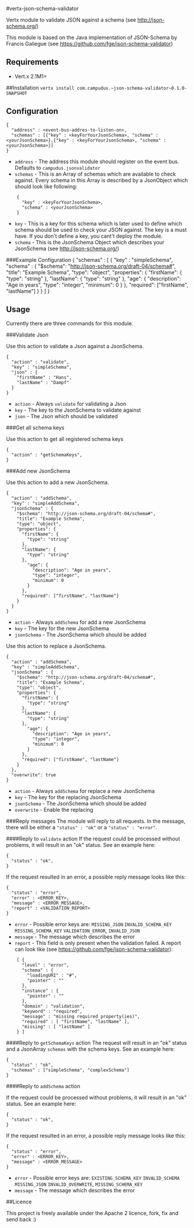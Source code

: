 #vertx-json-schema-validator

Vertx module to validate JSON against a schema (see http://json-schema.org/)

This module is based on the Java implementation of JSON-Schema by Francis Galiegue (see https://github.com/fge/json-schema-validator)

## Requirements
* Vert.x 2.1M1+

##Installation
`vertx install com.campudus.~json-schema-validator~0.1.0-SNAPSHOT`

## Configuration

    {
      "address" : <event-bus-addres-to-listen-on>,
      "schemas" : [{"key" : <keyForYourJsonSchema>, "schema" : <yourJsonSchema>},{"key" : <keyForYourJsonSchema>, "schema" : <yourJsonSchema>}]
    }

* `address` - The address this module should register on the event bus. Defaults to `campudus.jsonvalidator`
* `schemas` - This is an Array of schemas which are available to check against. Every schema in this Array is described by a JsonObject which should look like following:

```
    {
      "key" : <keyForYourJsonSchema>,
      "schema" : <yourJsonSchema>
    }
```

* `key` - This is a key for this schema which is later used to define which schema should be used to check your JSON against. The key is a must have. If you don't define a key, you cant't deploy the module.
* `schema` - This is the JsonSchema Object which describes your JsonSchema (see http://json-schema.org/)

###Example Configuration
    {
      "schemas" : [
        {
          "key" : "simpleSchema",
          "schema" : {
            "$schema": "http://json-schema.org/draft-04/schema#",
            "title": "Example Schema",
            "type": "object",
            "properties": {
              "firstName": {
                "type": "string"
              },
              "lastName": {
                "type": "string"
              },
              "age": {
                "description": "Age in years",
                "type": "integer",
                "minimum": 0
              }
            },
            "required": ["firstName", "lastName"]
          }
        }
      ]
    }

## Usage
Currently there are three commands for this module.

###Validate Json

Use this action to validate a Json against a JsonSchema.

    {
      "action" : "validate",
      "key" : "simpleSchema",
      "json" : {
        "firstName" : "Hans",
        "lastName" : "Dampf"
      }
    }

* `action` - Always `validate` for validating a Json
* `key` - The key to the JsonSchema to validate against
* `json` - The Json which should be validated

###Get all schema keys

Use this action to get all registered schema keys

    {
      "action" : "getSchemaKeys",
    }

###Add new JsonSchema

Use this action to add a new JsonSchema.

    {
      "action" : "addSchema",
      "key" : "simpleAddSchema",
      "jsonSchema" : {
        "$schema": "http://json-schema.org/draft-04/schema#",
        "title": "Example Schema",
        "type": "object",
        "properties": {
          "firstName": {
            "type": "string"
          },
          "lastName": {
            "type": "string"
          },
            "age": {
              "description": "Age in years",
              "type": "integer",
              "minimum": 0
            }
          },
          "required": ["firstName", "lastName"]
        }
      }
    }
    
* `action` - Always `addSchema` for add a new JsonSchema
* `key` - The key for the new JsonSchema
* `jsonSchema` - The JsonSchema which should be added
    
Use this action to replace a JsonSchema.

    {
      "action" : "addSchema",
      "key" : "simpleAddSchema",
      "jsonSchema" : {
        "$schema": "http://json-schema.org/draft-04/schema#",
        "title": "Example Schema",
        "type": "object",
        "properties": {
          "firstName": {
            "type": "string"
          },
          "lastName": {
            "type": "string"
          },
            "age": {
              "description": "Age in years",
              "type": "integer",
              "minimum": 0
            }
          },
          "required": ["firstName", "lastName"]
        }
      },
      "overwrite": true
    }
    
* `action` - Always `addSchema` for replace a new JsonSchema
* `key` - The key for the replacing JsonSchema
* `jsonSchema` - The JsonSchema which should be added
* `overwrite` - Enable the replacing

###Reply messages
The module will reply to all requests.  In the message, there will be either a `"status" : "ok"` or a `"status" : "error"`.

####Reply to `validate` action
If the request could be processed without problems, it will result in an "ok" status. See an example here:

    {
      "status" : "ok",
    }

If the request resulted in an error, a possible reply message looks like this:

    {
      "status" : "error",
      "error" : <ERROR_KEY>,
      "message" : <ERROR_MESSAGE>,
      "report" : <VALIDATION_REPORT>
    }

* `error` - Possible error keys are: `MISSING_JSON` `INVALID_SCHEMA_KEY` `MISSING_SCHEMA_KEY` `VALIDATION_ERROR`, `INVALID_JSON`
* `message` - The message which describes the error
* `report` - This field is only present when the validation failed. A report can look like (see https://github.com/fge/json-schema-validator):

```
    [ {
      "level" : "error",
      "schema" : {
        "loadingURI" : "#",
        "pointer" : ""
      },
      "instance" : {
        "pointer" : ""
      },
      "domain" : "validation",
      "keyword" : "required",
      "message" : "missing required property(ies)",
      "required" : [ "firstName", "lastName" ],
      "missing" : [ "lastName" ]
    } ]
```

####Reply to `getSchemaKeys` action
The request will result in an "ok" status and a JsonArray `schemas` with the schema keys. See an example here:

    {
      "status" : "ok",
      "schemas" : ["simpleSchema", "complexSchema"]
    }

####Reply to `addSchema` action

If the request could be processed without problems, it will result in an "ok" status. See an example here:

    {
      "status" : "ok",
    }

If the request resulted in an error, a possible reply message looks like this:

    {
      "status" : "error",
      "error" : <ERROR_KEY>,
      "message" : <ERROR_MESSAGE>
    }

* `error` - Possible error keys are: `EXISTING_SCHEMA_KEY` `INVALID_SCHEMA` `MISSING_JSON` `INVALID_OVERWRITE`, `MISSING_SCHEMA_KEY`
* `message` - The message which describes the error

##Licence

This project is freely available under the Apache 2 licence, fork, fix and send back :)
